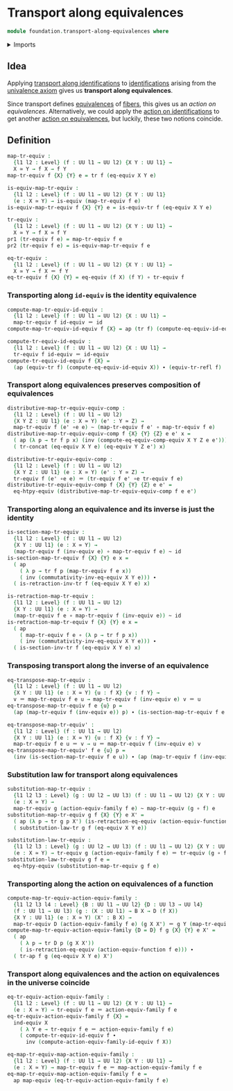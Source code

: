 # Transport along equivalences

```agda
module foundation.transport-along-equivalences where
```

<details><summary>Imports</summary>

```agda
open import foundation.action-on-equivalences-functions
open import foundation.action-on-identifications-functions
open import foundation.dependent-pair-types
open import foundation.equivalence-extensionality
open import foundation.equivalence-induction
open import foundation.equivalences
open import foundation.function-extensionality
open import foundation.transport-along-identifications
open import foundation.univalence
open import foundation.universe-levels

open import foundation-core.function-types
open import foundation-core.homotopies
open import foundation-core.identity-types
```

</details>

## Idea

Applying
[transport along identifications](foundation-core.transport-along-identifications.md)
to [identifications](foundation-core.identity-types.md) arising from the
[univalence axiom](foundation.univalence.md) gives us **transport along
equivalences**.

Since transport defines [equivalences](foundation-core.equivalences.md) of
[fibers](foundation-core.fibers-of-maps.md), this gives us an _action on
equivalences_. Alternatively, we could apply the
[action on identifications](foundation.action-on-identifications-functions.md)
to get another
[action on equivalences](foundation.action-on-equivalences-functions.md), but
luckily, these two notions coincide.

## Definition

```agda
map-tr-equiv :
  {l1 l2 : Level} (f : UU l1 → UU l2) {X Y : UU l1} →
  X ≃ Y → f X → f Y
map-tr-equiv f {X} {Y} e = tr f (eq-equiv X Y e)

is-equiv-map-tr-equiv :
  {l1 l2 : Level} (f : UU l1 → UU l2) {X Y : UU l1}
  (e : X ≃ Y) → is-equiv (map-tr-equiv f e)
is-equiv-map-tr-equiv f {X} {Y} e = is-equiv-tr f (eq-equiv X Y e)

tr-equiv :
  {l1 l2 : Level} (f : UU l1 → UU l2) {X Y : UU l1} →
  X ≃ Y → f X ≃ f Y
pr1 (tr-equiv f e) = map-tr-equiv f e
pr2 (tr-equiv f e) = is-equiv-map-tr-equiv f e

eq-tr-equiv :
  {l1 l2 : Level} (f : UU l1 → UU l2) {X Y : UU l1} →
  X ≃ Y → f X ＝ f Y
eq-tr-equiv f {X} {Y} = eq-equiv (f X) (f Y) ∘ tr-equiv f
```

### Transporting along `id-equiv` is the identity equivalence

```agda
compute-map-tr-equiv-id-equiv :
  {l1 l2 : Level} (f : UU l1 → UU l2) {X : UU l1} →
  map-tr-equiv f id-equiv ＝ id
compute-map-tr-equiv-id-equiv f {X} = ap (tr f) (compute-eq-equiv-id-equiv X)

compute-tr-equiv-id-equiv :
  {l1 l2 : Level} (f : UU l1 → UU l2) {X : UU l1} →
  tr-equiv f id-equiv ＝ id-equiv
compute-tr-equiv-id-equiv f {X} =
  (ap (equiv-tr f) (compute-eq-equiv-id-equiv X)) ∙ (equiv-tr-refl f)
```

### Transport along equivalences preserves composition of equivalences

```agda
distributive-map-tr-equiv-equiv-comp :
  {l1 l2 : Level} (f : UU l1 → UU l2)
  {X Y Z : UU l1} (e : X ≃ Y) (e' : Y ≃ Z) →
  map-tr-equiv f (e' ∘e e) ~ (map-tr-equiv f e' ∘ map-tr-equiv f e)
distributive-map-tr-equiv-equiv-comp f {X} {Y} {Z} e e' x =
  ( ap (λ p → tr f p x) (inv (compute-eq-equiv-comp-equiv X Y Z e e'))) ∙
  ( tr-concat (eq-equiv X Y e) (eq-equiv Y Z e') x)

distributive-tr-equiv-equiv-comp :
  {l1 l2 : Level} (f : UU l1 → UU l2)
  {X Y Z : UU l1} (e : X ≃ Y) (e' : Y ≃ Z) →
  tr-equiv f (e' ∘e e) ＝ (tr-equiv f e' ∘e tr-equiv f e)
distributive-tr-equiv-equiv-comp f {X} {Y} {Z} e e' =
  eq-htpy-equiv (distributive-map-tr-equiv-equiv-comp f e e')
```

### Transporting along an equivalence and its inverse is just the identity

```agda
is-section-map-tr-equiv :
  {l1 l2 : Level} (f : UU l1 → UU l2)
  {X Y : UU l1} (e : X ≃ Y) →
  (map-tr-equiv f (inv-equiv e) ∘ map-tr-equiv f e) ~ id
is-section-map-tr-equiv f {X} {Y} e x =
  ( ap
    ( λ p → tr f p (map-tr-equiv f e x))
    ( inv (commutativity-inv-eq-equiv X Y e))) ∙
  ( is-retraction-inv-tr f (eq-equiv X Y e) x)

is-retraction-map-tr-equiv :
  {l1 l2 : Level} (f : UU l1 → UU l2)
  {X Y : UU l1} (e : X ≃ Y) →
  (map-tr-equiv f e ∘ map-tr-equiv f (inv-equiv e)) ~ id
is-retraction-map-tr-equiv f {X} {Y} e x =
  ( ap
    ( map-tr-equiv f e ∘ (λ p → tr f p x))
    ( inv (commutativity-inv-eq-equiv X Y e))) ∙
  ( is-section-inv-tr f (eq-equiv X Y e) x)
```

### Transposing transport along the inverse of an equivalence

```agda
eq-transpose-map-tr-equiv :
  {l1 l2 : Level} (f : UU l1 → UU l2)
  {X Y : UU l1} (e : X ≃ Y) {u : f X} {v : f Y} →
  v ＝ map-tr-equiv f e u → map-tr-equiv f (inv-equiv e) v ＝ u
eq-transpose-map-tr-equiv f e {u} p =
  (ap (map-tr-equiv f (inv-equiv e)) p) ∙ (is-section-map-tr-equiv f e u)

eq-transpose-map-tr-equiv' :
  {l1 l2 : Level} (f : UU l1 → UU l2)
  {X Y : UU l1} (e : X ≃ Y) {u : f X} {v : f Y} →
  map-tr-equiv f e u ＝ v → u ＝ map-tr-equiv f (inv-equiv e) v
eq-transpose-map-tr-equiv' f e {u} p =
  (inv (is-section-map-tr-equiv f e u)) ∙ (ap (map-tr-equiv f (inv-equiv e)) p)
```

### Substitution law for transport along equivalences

```agda
substitution-map-tr-equiv :
  {l1 l2 l3 : Level} (g : UU l2 → UU l3) (f : UU l1 → UU l2) {X Y : UU l1}
  (e : X ≃ Y) →
  map-tr-equiv g (action-equiv-family f e) ~ map-tr-equiv (g ∘ f) e
substitution-map-tr-equiv g f {X} {Y} e X' =
  ( ap (λ p → tr g p X') (is-retraction-eq-equiv (action-equiv-function f e))) ∙
  ( substitution-law-tr g f (eq-equiv X Y e))

substitution-law-tr-equiv :
  {l1 l2 l3 : Level} (g : UU l2 → UU l3) (f : UU l1 → UU l2) {X Y : UU l1}
  (e : X ≃ Y) → tr-equiv g (action-equiv-family f e) ＝ tr-equiv (g ∘ f) e
substitution-law-tr-equiv g f e =
  eq-htpy-equiv (substitution-map-tr-equiv g f e)
```

### Transporting along the action on equivalences of a function

```agda
compute-map-tr-equiv-action-equiv-family :
  {l1 l2 l3 l4 : Level} {B : UU l1 → UU l2} {D : UU l3 → UU l4}
  (f : UU l1 → UU l3) (g : (X : UU l1) → B X → D (f X))
  {X Y : UU l1} (e : X ≃ Y) (X' : B X) →
  map-tr-equiv D (action-equiv-family f e) (g X X') ＝ g Y (map-tr-equiv B e X')
compute-map-tr-equiv-action-equiv-family {D = D} f g {X} {Y} e X' =
  ( ap
    ( λ p → tr D p (g X X'))
    ( is-retraction-eq-equiv (action-equiv-function f e))) ∙
  ( tr-ap f g (eq-equiv X Y e) X')
```

### Transport along equivalences and the action on equivalences in the universe coincide

```agda
eq-tr-equiv-action-equiv-family :
  {l1 l2 : Level} (f : UU l1 → UU l2) {X Y : UU l1} →
  (e : X ≃ Y) → tr-equiv f e ＝ action-equiv-family f e
eq-tr-equiv-action-equiv-family f {X} =
  ind-equiv X
    ( λ Y e → tr-equiv f e ＝ action-equiv-family f e)
    ( compute-tr-equiv-id-equiv f ∙
      inv (compute-action-equiv-family-id-equiv f X))

eq-map-tr-equiv-map-action-equiv-family :
  {l1 l2 : Level} (f : UU l1 → UU l2) {X Y : UU l1} →
  (e : X ≃ Y) → map-tr-equiv f e ＝ map-action-equiv-family f e
eq-map-tr-equiv-map-action-equiv-family f e =
  ap map-equiv (eq-tr-equiv-action-equiv-family f e)
```
